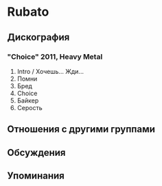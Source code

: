 # Rubato



## Дискография

### "Choice" 2011, Heavy Metal

1. Intro / Хочешь... Жди...
2. Помни
3. Бред
4. Choice
5. Байкер
6. Серость


## Отношения с другими группами


## Обсуждения


## Упоминания

